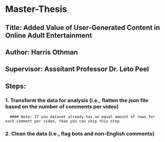 # Master-Thesis
## Title: Added Value of User-Generated Content in Online Adult Entertainment
## Author: Harris Othman
## Supervisor: Asssitant Professor Dr. Leto Peel


## Steps:
  ### 1. Transform the data for analysis (i.e., flatten the json file based on the number of comments per video)
      #### Note: If you dataset already has an equal amount of rows for each comment per video, than you can skip this step
  ### 2. Clean the data (i.e., flag bots and non-English comments)
